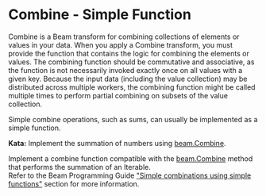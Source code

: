 <!--
  ~  Licensed to the Apache Software Foundation (ASF) under one
  ~  or more contributor license agreements.  See the NOTICE file
  ~  distributed with this work for additional information
  ~  regarding copyright ownership.  The ASF licenses this file
  ~  to you under the Apache License, Version 2.0 (the
  ~  "License"); you may not use this file except in compliance
  ~  with the License.  You may obtain a copy of the License at
  ~
  ~      http://www.apache.org/licenses/LICENSE-2.0
  ~
  ~  Unless required by applicable law or agreed to in writing, software
  ~  distributed under the License is distributed on an "AS IS" BASIS,
  ~  WITHOUT WARRANTIES OR CONDITIONS OF ANY KIND, either express or implied.
  ~  See the License for the specific language governing permissions and
  ~  limitations under the License.
  -->

# Combine - Simple Function

Combine is a Beam transform for combining collections of elements or values in your data. When you 
apply a Combine transform, you must provide the function that contains the logic for combining the 
elements or values. The combining function should be commutative and associative, as the function 
is not necessarily invoked exactly once on all values with a given key. Because the input data 
(including the value collection) may be distributed across multiple workers, the combining function 
might be called multiple times to perform partial combining on subsets of the value collection.

Simple combine operations, such as sums, can usually be implemented as a simple function.

**Kata:** Implement the summation of numbers using 
[beam.Combine](https://godoc.org/github.com/apache/beam/sdks/go/pkg/beam#Combine).

<div class="hint">
  Implement a combine function compatible with the
  <a href="https://godoc.org/github.com/apache/beam/sdks/go/pkg/beam#Combine">
    beam.Combine</a> method that performs the summation of an Iterable.
</div>

<div class="hint">
  Refer to the Beam Programming Guide
  <a href="https://beam.apache.org/documentation/programming-guide/#simple-combines">
    "Simple combinations using simple functions"</a> section for more information.
</div>

